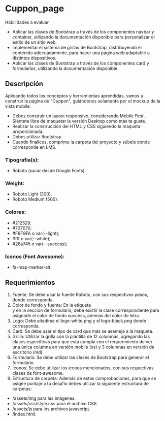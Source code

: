 # Cuppon_page
Habilidades a evaluar
- Aplicar las clases de Bootstrap a través de los componentes navbar y container,
utilizando la documentación disponible para personalizar el estilo de un sitio web.
- Implementar el sistema de grillas de Bootstrap, distribuyendo el contenido
adecuadamente, para hacer una página web adaptable a distintos dispositivos.
- Aplicar las clases de Bootstrap a través de los componentes card y formularios,
utilizando la documentación disponible.

## Descripción

Aplicando todos los conceptos y herramientas aprendidas, vamos a construir la página de
"Cuppon", guiándonos solamente por el mockup de la vista mobile:
- Debes construir un layout responsivo, considerando Mobile First. Siéntete libre de
maquetar la versión Desktop como más te guste.
- Realizar la construcción del HTML y CSS siguiendo la maqueta proporcionada.
- Debes utilizar Bootstrap.
- Cuando finalices, comprime la carpeta del proyecto y súbela donde corresponde en
LMS.


### Tipografía(s):
- Roboto (sacar desde Google Fonts).
### Weight:
- Roboto Light (300).
- Roboto Medium (500).
### Colores:
- #212529;
- #707070;
- #F8F9FA o var(--light);
- #fff o var(--white);
- #28a745 o var(--success);
### Íconos (Font Awesome):
- fa-map-marker-alt.


## Requerimientos
1. Fuente: Se debe usar la fuente Roboto, con sus respectivos pesos, donde
corresponda.
2. Color de fondo y fuente: En la etiqueta <nav> y en la sección de formulario, debe
existir la clase correspondiente para asignarle el color de fondo success, además del
color de letra.
3. Logo: Debe añadirse el logo-white.png y el logo-black.png donde corresponda.
4. Card: Se debe usar el tipo de card que más se asemeje a la maqueta.
5. Grilla: Utilizar la grilla con la plantilla de 12 columnas, agregando las clases
específicas para que esta cumpla con el requerimiento de ver una única columna en
versión mobile (xs) y 3 columnas en versión de escritorio (md)
6. Formulario: Se debe utilizar las clases de Bootstrap para generar el formulario.
7. Íconos: Se debe utilizar los íconos mencionados, con sus respectivas clases de
font-awesome.
8. Estructura de carpeta: Además de estas comprobaciones, para que se asigne puntaje
a tu desafío debes utilizar la siguiente estructura de carpetas:
- /assets/img para las imágenes.
- /assets/css/style.css para el archivo CSS.
- /assets/js para los archivos javascript.
- /index.html.
